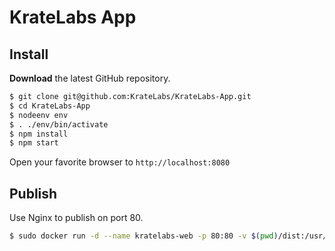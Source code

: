 # KrateLabs App

## Install

**Download** the latest GitHub repository.

```bash
$ git clone git@github.com:KrateLabs/KrateLabs-App.git
$ cd KrateLabs-App
$ nodeenv env
$ . ./env/bin/activate
$ npm install
$ npm start
```

Open your favorite browser to `http://localhost:8080`

## Publish

Use Nginx to publish on port 80.

```bash
$ sudo docker run -d --name kratelabs-web -p 80:80 -v $(pwd)/dist:/usr/share/nginx/html nginx:alpine
```
